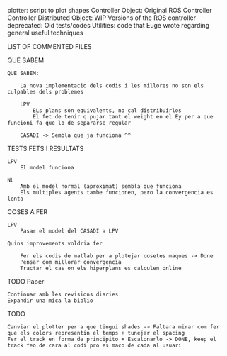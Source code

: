 plotter: script to plot shapes
Controller Object: Original ROS Controller
Controller Distributed Object: WIP Versions of the ROS controller 
deprecated: Old tests/codes 
Utilities: code that Euge wrote regarding general useful techniques 

LIST OF COMMENTED FILES

QUE SABEM

    QUE SABEM: 
        
        La nova implementacio dels codis i les millores no son els culpables dels problemes 

        LPV 
            ELs plans son equivalents, no cal distribuirlos 
            El fet de tenir q pujar tant el weight en el Ey per a que funcioni fa que lo de separarse regular

        CASADI -> Sembla que ja funciona ^^


TESTS FETS I RESULTATS
    
    LPV
        El model funciona 

    NL
        Amb el model normal (aproximat) sembla que funciona
        Els multiples agents tambe funcionen, pero la convergencia es lenta 


COSES A FER

    LPV
        Pasar el model del CASADI a LPV

    Quins improvements voldria fer

        Fer els codis de matlab per a plotejar cosetes maques -> Done 
        Pensar com millorar convergencia
        Tractar el cas on els hiperplans es calculen online 

TODO Paper 
    
    Continuar amb les revisions diaries
    Expandir una mica la biblio 

TODO 

    Canviar el plotter per a que tingui shades -> Faltara mirar com fer que els colors representin el temps + tunejar el spacing
    Fer el track en forma de principito + Escalonarlo -> DONE, keep el track feo de cara al codi pro es maco de cada al usuari



    